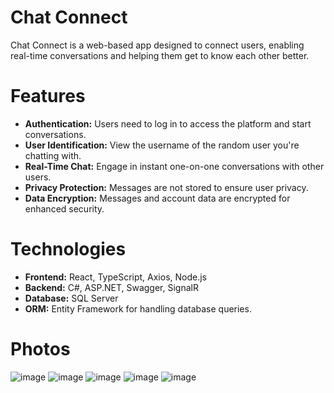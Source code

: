 # Chat Connect
Chat Connect is a web-based app designed to connect users, enabling real-time conversations and helping them get to know each other better.

# Features
<ul>
  <li>
    <strong>Authentication:</strong> Users need to log in to access the platform and start conversations.
  </li>
  <li>
    <strong>User Identification:</strong> View the username of the random user you're chatting with.
  </li>
  <li>
    <strong>Real-Time Chat:</strong> Engage in instant one-on-one conversations with other users.
  </li>
  <li>
    <strong>Privacy Protection:</strong> Messages are not stored to ensure user privacy.
  </li>
  <li>
    <strong>Data Encryption:</strong> Messages and account data are encrypted for enhanced security.
  </li>
</ul>

# Technologies
<ul>
   <li>
     <strong>Frontend:</strong> React, TypeScript, Axios, Node.js
   </li>
   <li>
     <strong>Backend:</strong> C#, ASP.NET, Swagger, SignalR
   </li>
   <li>
     <strong>Database:</strong> SQL Server
   </li>
   <li>
     <strong>ORM:</strong> Entity Framework for handling database queries.
   </li>
</ul>

# Photos
![image](https://github.com/user-attachments/assets/22d69e74-9474-480a-9436-ef39e88cf9b4)
![image](https://github.com/user-attachments/assets/f7a919a1-411b-4602-abff-9e12e1ac9a58)
![image](https://github.com/user-attachments/assets/a46b3c51-ef1e-4cf6-be67-e3737abcee5e)
![image](https://github.com/user-attachments/assets/97ac2a60-a0e4-4a15-afbe-295d1b3cd451)
![image](https://github.com/user-attachments/assets/8161d1cd-4f00-4d3e-9327-2d2de142ad12)


